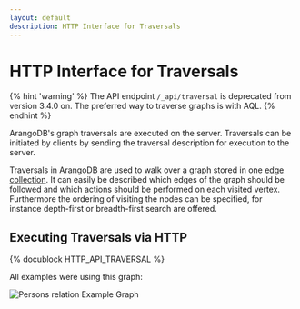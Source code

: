 ```yaml
---
layout: default
description: HTTP Interface for Traversals
---
```

HTTP Interface for Traversals
=============================

{% hint 'warning' %}
The API endpoint `/_api/traversal` is deprecated from version 3.4.0 on.
The preferred way to traverse graphs is with AQL.
{% endhint %}

ArangoDB's graph traversals are executed on the server. Traversals can be 
initiated by clients by sending the traversal description for execution to
the server.

Traversals in ArangoDB are used to walk over a graph stored in one
[edge collection](../appendix-glossary.html#edge-collection).
It can easily be described which edges of the graph should be followed
and which actions should be performed on each visited vertex.
Furthermore the ordering of visiting the nodes can be
specified, for instance depth-first or breadth-first search
are offered.

Executing Traversals via HTTP
-----------------------------

{% docublock HTTP_API_TRAVERSAL %}

All examples were using this graph:

![Persons relation Example Graph](../images/knows_graph.png)
